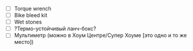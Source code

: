 - [ ] Torque wrench
- [ ] Bike bleed kit
- [ ] Wet stones
- [ ] ?Термо-устойчивый ланч-бокс?
- [ ] Мультиметр (можно в Хоум Центре/Супер Хоуме [это одно и то же место])
